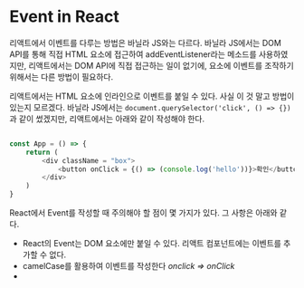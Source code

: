 # Event in React

리액트에서 이벤트를 다루는 방법은 바닐라 JS와는 다르다. 바닐라 JS에서는 DOM API를 통해 직접 HTML 요소에 접근하여 addEventListener라는 메소드를 사용하였지만, 리액트에서는 DOM API에 직접 접근하는 일이 없기에, 요소에 이벤트를 조작하기 위해서는 다른 방법이 필요하다.

리액트에서는 HTML 요소에 인라인으로 이벤트를 붙일 수 있다. 사실 이 것 말고 방법이 있는지 모르겠다. 바닐라 JS에서는 `document.querySelector('click', () => {})`과 같이 썼겠지만, 리액트에서는 아래와 같이 작성해야 한다.

``` javascript

const App = () => {
	return (
		<div className = "box">
			<button onClick = {() => (console.log('hello'))}>확인</button>
		</div>
	)
}

```


React에서 Event를 작성할 때 주의해야 할 점이 몇 가지가 있다. 그 사항은 아래와 같다.

- React의 Event는 DOM 요소에만 붙일 수 있다. 리액트 컴포넌트에는 이벤트를 추가할 수 없다.
- camelCase를 활용하여 이벤트를 작성한다  *onclick => onClick*
- 



